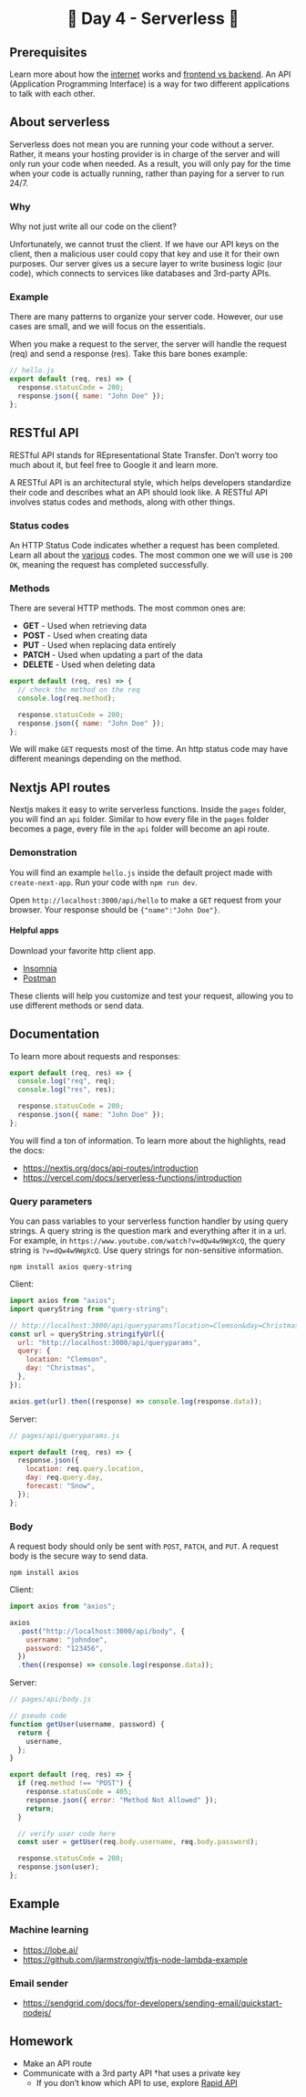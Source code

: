<h1 align="center">
  🔮 Day 4 - Serverless 🔮
</h1>

## Prerequisites

Learn more about how the [internet](../day-0/reference/04-internet.md) works and [frontend vs backend](../day-0/reference/05-frontend-vs-backend.md). An API (Application Programming Interface) is a way for two different applications to talk with each other.

## About serverless

Serverless does not mean you are running your code without a server. Rather, it means your hosting provider is in charge of the server and will only run your code when needed. As a result, you will only pay for the time when your code is actually running, rather than paying for a server to run 24/7.

### Why

Why not just write all our code on the client?

Unfortunately, we cannot trust the client. If we have our API keys on the client, then a malicious user could copy that key and use it for their own purposes. Our server gives us a secure layer to write business logic (our code), which connects to services like databases and 3rd-party APIs.

### Example

There are many patterns to organize your server code. However, our use cases are small, and we will focus on the essentials.

When you make a request to the server, the server will handle the request (req) and send a response (res). Take this bare bones example:

```js
// hello.js
export default (req, res) => {
  response.statusCode = 200;
  response.json({ name: "John Doe" });
};
```

## RESTful API

RESTful API stands for REpresentational State Transfer. Don’t worry too much about it, but feel free to Google it and learn more.

A RESTful API is an architectural style, which helps developers standardize their code and describes what an API should look like. A RESTful API involves status codes and methods, along with other things.

### Status codes

An HTTP Status Code indicates whether a request has been completed. Learn all about the [various](https://http.cat/) codes. The most common one we will use is `200 OK`, meaning the request has completed successfully.

### Methods

There are several HTTP methods. The most common ones are:

- **GET** - Used when retrieving data
- **POST** - Used when creating data
- **PUT** - Used when replacing data entirely
- **PATCH** - Used when updating a part of the data
- **DELETE** - Used when deleting data

```js
export default (req, res) => {
  // check the method on the req
  console.log(req.method);

  response.statusCode = 200;
  response.json({ name: "John Doe" });
};
```

We will make `GET` requests most of the time. An http status code may have different meanings depending on the method.

## Nextjs API routes

Nextjs makes it easy to write serverless functions. Inside the `pages` folder, you will find an `api` folder. Similar to how every file in the `pages` folder becomes a page, every file in the `api` folder will become an api route.

### Demonstration

You will find an example `hello.js` inside the default project made with `create-next-app`. Run your code with `npm run dev`.

Open `http://localhost:3000/api/hello` to make a `GET` request from your browser. Your response should be `{"name":"John Doe"}`.

#### Helpful apps

Download your favorite http client app.

- [Insomnia](https://insomnia.rest/)
- [Postman](https://www.postman.com/)

These clients will help you customize and test your request, allowing you to use different methods or send data.

## Documentation

To learn more about requests and responses:

```js
export default (req, res) => {
  console.log("req", req);
  console.log("res", res);

  response.statusCode = 200;
  response.json({ name: "John Doe" });
};
```

You will find a ton of information. To learn more about the highlights, read the docs:

- https://nextjs.org/docs/api-routes/introduction
- https://vercel.com/docs/serverless-functions/introduction

### Query parameters

You can pass variables to your serverless function handler by using query strings. A query string is the question mark and everything after it in a url. For example, in `https://www.youtube.com/watch?v=dQw4w9WgXcQ`, the query string is `?v=dQw4w9WgXcQ`. Use query strings for non-sensitive information.

`npm install axios query-string`

Client:

```js
import axios from "axios";
import queryString from "query-string";

// http://localhost:3000/api/queryparams?location=Clemson&day=Christmas
const url = queryString.stringifyUrl({
  url: "http://localhost:3000/api/queryparams",
  query: {
    location: "Clemson",
    day: "Christmas",
  },
});

axios.get(url).then((response) => console.log(response.data));
```

Server:

```js
// pages/api/queryparams.js

export default (req, res) => {
  response.json({
    location: req.query.location,
    day: req.query.day,
    forecast: "Snow",
  });
};
```

### Body

A request body should only be sent with `POST`, `PATCH`, and `PUT`. A request body is the secure way to send data.

`npm install axios`

Client:

```js
import axios from "axios";

axios
  .post("http://localhost:3000/api/body", {
    username: "johndoe",
    password: "123456",
  })
  .then((response) => console.log(response.data));
```

Server:

```js
// pages/api/body.js

// pseudo code
function getUser(username, password) {
  return {
    username,
  };
}

export default (req, res) => {
  if (req.method !== "POST") {
    response.statusCode = 405;
    response.json({ error: "Method Not Allowed" });
    return;
  }

  // verify user code here
  const user = getUser(req.body.username, req.body.password);

  response.statusCode = 200;
  response.json(user);
};
```

## Example

### Machine learning

- https://lobe.ai/
- https://github.com/jlarmstrongiv/tfjs-node-lambda-example

### Email sender

- https://sendgrid.com/docs/for-developers/sending-email/quickstart-nodejs/

## Homework

- Make an API route
- Communicate with a 3rd party API †hat uses a private key
  - If you don’t know which API to use, explore [Rapid API](https://rapidapi.com/)

